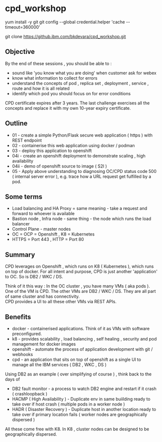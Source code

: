 # cpd_workshop

yum install -y git
git config --global credential.helper 'cache --timeout=360000'

git clone https://github.ibm.com/bkdevara/cpd_workshop.git


## Objective 

By the end of these sessions , you should be able to :

- sound like 'you know what you are doing' when customer ask for webex
- know what information to collect for errors
- understand the concepts of pod , replica set , deployment , service , route and how it is all related
- identify which pod you should focus on for error conditions

CPD certificate expires after 3 years.  The last challenge exercises all the concepts and replace it with my own 10-year expiry certificate.

## Outline 

- 01 - create a simple Python/Flask secure web application ( https ) with REST  endpoint
- 02 - containerise this web application using docker / podman
- 03 - deploy this application to openshift
- 04i - create an openshift deployment to demonstrate scaling , high availability
- 04ii - demo of openshift source to image ( S2I )
- 05 - Apply above understanding to diagnosing OC/CPD status code 500 ( internal server error ), e.g. trace how a URL request get fulfilled by a pod.

## Some terms

- Load balancing and HA Proxy = same meaning - take a request and forward to whoever is available
- Bastion node , Infra node - same thing - the node which runs the load balancer
- Control Plane - master nodes
- OC = OCP = Openshift , K8 = Kubernetes
- HTTPS = Port 443 , HTTP = Port 80

## Summary

CPD leverages on Openshift , which runs on K8 ( Kubernetes ), which runs on top of docker.  For all intent and purpose, CPD is just another 'application' to OC.  So is DB2 / WKC / DS.

Think of it this way :  In the OC cluster , you have many VMs ( aka pods ).  One of the VM is CPD.  The other VMs are DB2 / WKC / DS.  They are all part of same cluster and has connectivity.  
CPD provides a UI to all these other VMs via REST APIs.

## Benefits

- docker - containerised applications.  Think of it as VMs with software preconfigured.
- k8 - provides scalability , load balancing , self healing , security and pod management for docker images
- openshift - automate the process of application development with git / webhooks
- cpd - an application that sits on top of openshift as a single UI to manage all the IBM services ( DB2 , WKC , DS )

Using DB2 as an example ( over simplifying of course ) , think back to the days of 

- DB2 fault monitor - a process to watch DB2 engine and restart if it crash  ( crashloopback )
- HACMP ( High Availability ) - Duplicate env in same buiilding ready to take over if host crash ( multiple pods in a worker node )
- HADR ( Disaster Recovery ) - Duplicate host in another location ready to take over if primary location fails ( worker nodes are geographically dispersed )

All these come free with K8.  In K8 , cluster nodes can be designed to be geographically dispersed.
